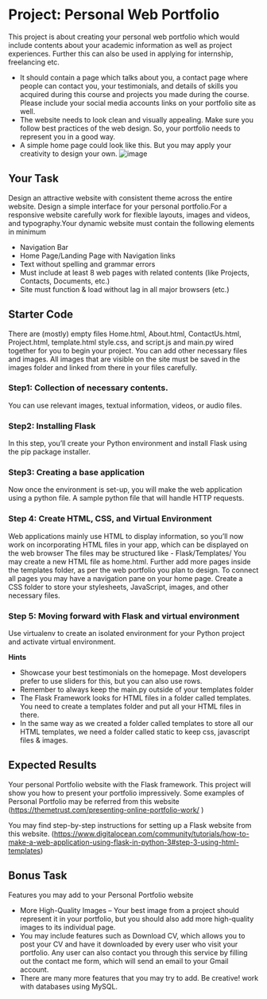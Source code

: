 # Project: Personal Web Portfolio

This project is about creating your personal web portfolio which would include contents about your academic information as well as project experiences. Further this can also be used in applying for internship, freelancing etc.
* It should contain a page which talks about you, a contact page where people can contact you, your testimonials, and details of skills you acquired during this course and projects you made during the course. Please include your social media accounts links on your portfolio site as well.
* The website needs to look clean and visually appealing. Make sure you follow best practices of the web design. So, your portfolio needs to represent you in a good way. 
* A simple home page could look like this. But you may apply your creativity to design your own.
![image](https://user-images.githubusercontent.com/118975186/204162146-5eb33fc2-cdbf-4e24-b283-a92df87e955b.png)



## Your Task
Design an attractive website with consistent theme across the entire website. Design a simple interface for your personal portfolio.For a responsive website carefully work for flexible layouts, images and videos, and typography.Your dynamic website must contain the following elements in minimum
* Navigation Bar
* Home Page/Landing Page with Navigation links
* Text without spelling and grammar errors
* Must include at least 8 web pages with related contents (like Projects, Contacts, Documents, etc.)
* Site must function & load without lag in all major browsers (etc.)

 
## Starter Code
There are (mostly) empty files Home.html, About.html, ContactUs.html, Project.html, template.html style.css, and script.js and main.py wired together for you to begin your project. You can add other necessary files and images. All images that are visible on the site must be saved in the images folder and linked from there in your files carefully.
### Step1: Collection of necessary contents.
You can use relevant images, textual information, videos, or audio files. 
### Step2: Installing Flask 
In this step, you’ll create your Python environment and install Flask using the pip package installer.
### Step3: Creating a base application 
Now once the environment is set-up, you will make the web application using a python file.
A sample python file that will handle HTTP requests. 

### Step 4: Create HTML, CSS, and Virtual Environment
Web applications mainly use HTML to display information, so you’ll now work on incorporating HTML files in your app, which can be displayed on the web browser
The files may be structured like - Flask/Templates/<HTML files>
You may create a new HTML file as home.html.
Further add more pages inside the templates folder, as per the web portfolio you plan to design.
To connect all pages you may have a navigation pane on your home page.
Create a CSS folder to store your stylesheets, JavaScript, images, and other necessary files. 
### Step 5: Moving forward with Flask and virtual environment
Use virtualenv to create an isolated environment for your Python project and activate virtual environment.



**Hints**

* Showcase your best testimonials on the homepage. Most developers prefer to use sliders for this, but you can also use rows. 
* Remember to always keep the main.py outside of your templates folder
* The Flask Framework looks for HTML files in a folder called templates. You need to create a templates folder and put all your HTML files in there.
* In the same way as we created a folder called templates to store all our HTML templates, we need a folder called static to keep css, javascript files & images.
## Expected Results
Your personal Portfolio website with the Flask framework.  This project will show you how to present your portfolio impressively. 
Some examples of Personal Portfolio may be referred from this website (https://themetrust.com/presenting-online-portfolio-work/ ) 
  
You may find step-by-step instructions for setting up a Flask website from this website. (https://www.digitalocean.com/community/tutorials/how-to-make-a-web-application-using-flask-in-python-3#step-3-using-html-templates)


## Bonus Task
Features you may add to your Personal Portfolio website
* More High-Quality Images – Your best image from a project should represent it in your portfolio, but you should also add more high-quality images to its individual page.
* You may include features such as Download CV, which allows you to post your CV and have it downloaded by every user who visit your portfolio. Any user can also contact you through this service by filling out the contact me form, which will send an email to your Gmail account.
* There are many more features that you may try to add. Be creative! work with databases using MySQL.
 

